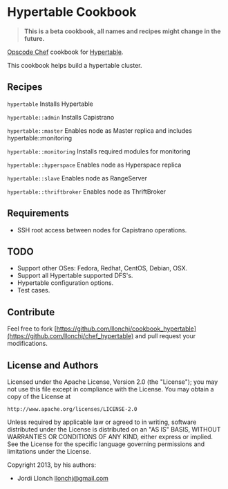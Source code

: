 Hypertable Cookbook
===================

>  __This is a beta cookbook, all names and recipes might change in the future.__

[Opscode Chef](http://opscode.com/chef) cookbook for [Hypertable](http://www.hypertable.org/).

This cookbook helps build a hypertable cluster.

Recipes
-------

`hypertable` Installs Hypertable

`hypertable::admin` Installs Capistrano

`hypertable::master` Enables node as Master replica and includes hypertable::monitoring

`hypertable::monitoring` Installs required modules for monitoring

`hypertable::hyperspace` Enables node as Hyperspace replica

`hypertable::slave` Enables node as RangeServer

`hypertable::thriftbroker` Enables node as ThriftBroker

Requirements
------------

* SSH root access between nodes for Capistrano operations.

TODO
----

* Support other OSes: Fedora, Redhat, CentOS, Debian, OSX.
* Support all Hypertable supported DFS's.
* Hypertable configuration options.
* Test cases.

Contribute
----------

Feel free to fork [https://github.com/llonchj/cookbook_hypertable](https://github.com/llonchj/chef_hypertable) and pull request your modifications.

License and Authors
-------------------

Licensed under the Apache License, Version 2.0 (the "License");
you may not use this file except in compliance with the License.
You may obtain a copy of the License at

    http://www.apache.org/licenses/LICENSE-2.0

Unless required by applicable law or agreed to in writing, software
distributed under the License is distributed on an "AS IS" BASIS,
WITHOUT WARRANTIES OR CONDITIONS OF ANY KIND, either express or implied.
See the License for the specific language governing permissions and
limitations under the License.

Copyright 2013, by his authors: 

* Jordi Llonch <llonchj@gmail.com>

